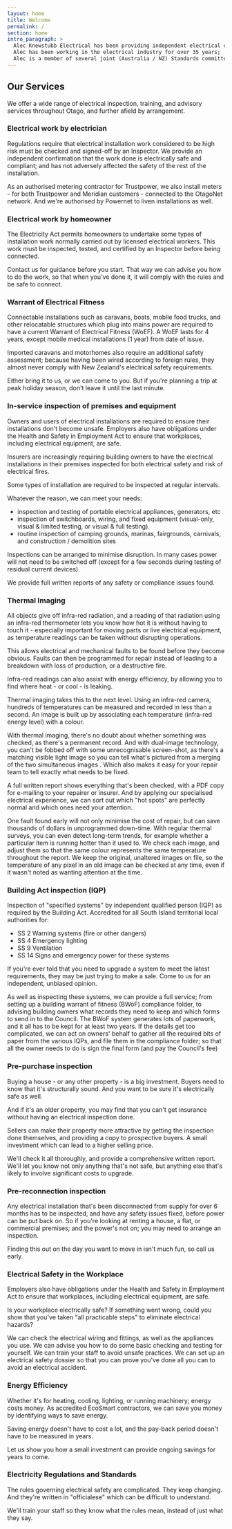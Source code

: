 ```yaml
---
layout: home
title: Welcome
permalink: /
section: home
intro_paragraph: >
  Alec Knewstubb Electrical has been providing independent electrical contracting, inspection, and training services since 1992.  
  Alec has been working in the electrical industry for over 35 years;  with over 20 years as a registered electrical inspector.
  Alec is a member of several joint (Australia / NZ) Standards committees, representing the NZ electrical contracting industry and helping ensure the electrical installation Standards are suitable for use by NZ electrical workers.
---
```

## Our Services
We offer a wide range of electrical inspection, training, and advisory services throughout Otago, and further afield by arrangement.

### Electrical work by electrician
Regulations require that electrical installation work considered to be high risk must be checked and signed-off by an Inspector. We provide an independent confirmation that the work done is electrically safe and compliant; and has not adversely affected the safety of the rest of the installation.

As an authorised metering contractor for Trustpower, we also install meters  - for both Trustpower and Meridian customers - connected to the OtagoNet network. And we're authorised by Powernet to liven installations as well. 

### Electrical work by homeowner
The Electricity Act permits homeowners to undertake some types of installation work normally carried out by licensed electrical workers. This work must be inspected, tested, and certified by an Inspector before being connected.

Contact us for guidance before you start. That way we can advise you how to do the work, so  that when you've done it, it will comply with the rules and be safe to connect.

### Warrant of Electrical Fitness
Connectable installations such as caravans, boats, mobile food trucks, and other relocatable structures which plug into mains power are required to have a current Warrant of Electrical Fitness (WoEF). A WoEF lasts for 4 years, except mobile medical installations (1 year) from date of issue.

Imported caravans and motorhomes also require an additional safety assessment;  because having been wired according to foreign rules, they almost never comply with New Zealand's electrical safety requirements.

Either bring it to us, or we can come to you. But if you're planning a trip at peak holiday season, don't leave it until the last minute.

### In-service inspection of premises and equipment
Owners and users of electrical installations are required to ensure their installations don't become unsafe. Employers also have obligations under the Health and Safety in Employment Act to ensure that workplaces, including electrical equipment, are safe.

Insurers are increasingly requiring building owners to have the electrical installations in their premises inspected for both electrical safety and risk of electrical fires.

Some types of installation are required to be inspected at regular intervals.

Whatever the reason, we can meet your needs:

* inspection and testing of portable electrical appliances, generators, etc
* inspection of switchboards, wiring, and fixed equipment (visual-only, visual & limited testing, or visual & full testing).
* routine inspection of camping grounds, marinas, fairgrounds, carnivals, and construction / demolition sites

Inspections can be arranged to minimise disruption. In many cases power will not need to be switched off (except for a few seconds during testing of residual current devices).

We provide full written reports of any safety or compliance issues found.

### Thermal Imaging
All objects give off infra-red radiation, and a reading of that radiation using an infra-red thermometer lets you know how hot it is without having to touch it - especially important for moving parts or live electrical equipment,  as temperature readings  can be taken without disrupting operations.

This allows electrical and mechanical faults to be found before they become obvious. Faults can then be programmed for repair instead of leading to a breakdown with loss of production, or a destructive fire.

Infra-red readings can also assist with energy efficiency, by allowing you to find where heat - or cool - is leaking.

Thermal imaging takes this to the next level. Using an infra-red camera, hundreds of temperatures can be measured and recorded in less than a second. An image is built up by associating each temperature (infra-red energy level) with a colour.

With thermal imaging, there's no doubt about whether something was checked, as there's a permanent record. And with dual-image technology, you can't be fobbed off with some unrecognisable screen-shot, as there's a matching visible light image so you can tell what's pictured from a merging of the two simultaneous images . Which also makes it easy for your repair team to tell exactly what needs to be fixed.

A full written report shows everything  that's been checked, with a PDF copy for e-mailing to your repairer or insurer. And by applying our specialised electrical experience, we can sort out which "hot spots" are perfectly normal and which ones need your attention.

One fault found early will not only minimise the cost of repair, but can  save thousands of dollars in unprogrammed down-time.  With regular thermal surveys, you can even detect long-term trends, for example whether a particular item is running hotter than it used to.  We check each image, and adjust them so that the same colour represents the same temperature throughout the report. We keep the original, unaltered images on file, so the temperature of any pixel in an old image can be checked at any time, even if it wasn't noted as wanting attention at the time.

### Building Act inspection (IQP)
Inspection of "specified systems" by independent qualified person (IQP) as required by the Building Act.  Accredited for all South Island territorial local authorities for:

* SS 2    Warning systems (fire or other dangers)
* SS 4    Emergency lighting
* SS 9    Ventilation
* SS 14  Signs and emergency power for these systems

If you're ever told that you need to upgrade a system to meet the latest requirements, they may be just trying to make a sale. Come to us for an independent, unbiased opinion.

As well as inspecting these systems, we can provide a full service; from setting up a building warrant of fitness (BWoF) compliance folder, to advising building owners what records they need to keep and which forms to send in to the Council.  The BWoF system generates lots of paperwork, and it all has to be kept for at least two years. If the details get too complicated, we can act on owners' behalf to gather all the required bits of paper from the various IQPs,  and file them in the compliance folder; so that all the owner needs to do is sign  the final form (and pay the Council's fee)

### Pre-purchase inspection
Buying a house - or any other property - is a big investment. Buyers need to know that it's structurally sound. And you want to be sure it's electrically safe as well.

And if it's an older property, you may find that you can't get insurance without having an electrical inspection done.

Sellers can make their property more attractive by getting the inspection done themselves, and providing a copy to prospective buyers.  A small  investment which can  lead to a higher selling price.

We'll check it all thoroughly, and provide a comprehensive written report. We'll let you know not only anything that's not safe, but anything else that's likely to involve significant costs to upgrade.

### Pre-reconnection inspection
Any electrical installation that's been disconnected from supply for over 6 months has to be inspected, and have any safety issues fixed, before power can be put back on. So if you're looking at renting a house, a flat, or commercial premises; and the power's not on; you may need to arrange an inspection.

Finding this out on the day you want to move in isn't much fun, so call us early.

### Electrical Safety in the Workplace
Employers also have obligations under the Health and Safety in Employment Act to ensure that workplaces, including electrical equipment, are safe.

Is your workplace electrically safe?  If something went wrong, could you show that you've taken "all practicable steps" to eliminate electrical hazards?

We can check the electrical wiring and fittings, as well as the appliances you use.
We can advise you how to do some basic checking and testing for yourself.
We can train your staff to avoid unsafe practices.
We can set up an electrical safety dossier so that you can prove you've done all you can to avoid an electrical accident.

### Energy Efficiency
Whether it's for heating, cooling, lighting, or running machinery; energy costs money.  As accredited EcoSmart contractors, we can save you money by identifying ways to save energy.

Saving energy doesn't have to cost a lot, and the pay-back period doesn't have to be measured in years.

Let us show you how a small investment can provide ongoing savings for years to come.

### Electricity Regulations and Standards
The rules governing electrical safety are complicated. They keep changing. And they're written in "officialese" which can be difficult to understand.

We'll train your staff so they know what the rules mean, instead of just what they say.